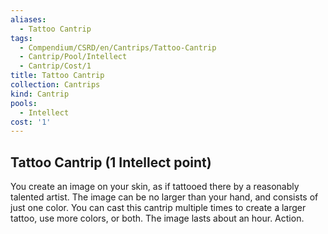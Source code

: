 ```yaml
---
aliases:
  - Tattoo Cantrip
tags:
  - Compendium/CSRD/en/Cantrips/Tattoo-Cantrip
  - Cantrip/Pool/Intellect
  - Cantrip/Cost/1
title: Tattoo Cantrip
collection: Cantrips
kind: Cantrip
pools:
  - Intellect
cost: '1'
---
```

## Tattoo Cantrip  (1 Intellect point)
You create an image on your skin, as if tattooed there by a reasonably talented artist. The image can be no larger than your hand, and consists of just one color. You can cast this cantrip multiple times to create a larger tattoo, use more colors, or both. The image lasts about an hour. Action. 



